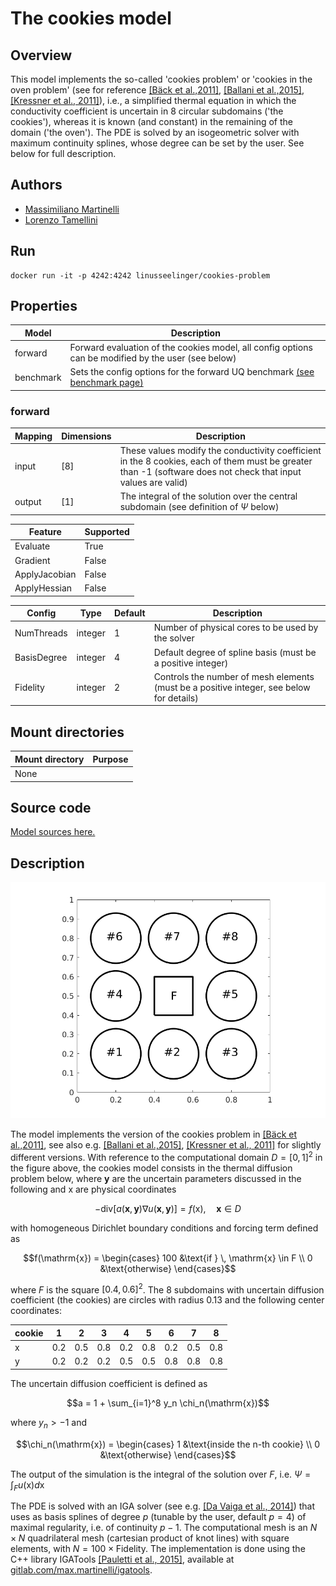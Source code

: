 # The cookies model

## Overview
This model implements the so-called 'cookies problem' or 'cookies in the oven problem' (see for reference [[Bäck et al.,2011]](https://doi.org/10.1007/978-3-642-15337-2_3), [[Ballani et al.,2015]](https://doi.org/10.1137/140960980), [[Kressner et al., 2011]](https://doi.org/10.1137/100799010)), i.e., a simplified thermal equation in which the conductivity coefficient is uncertain in 8 circular subdomains ('the cookies'), whereas it is known (and constant) in the remaining of the domain ('the oven'). The PDE is solved by an isogeometric solver with maximum continuity splines, whose degree can be set by the user. See below for full description. 


## Authors
- [Massimiliano Martinelli](mailto:martinelli@imati.cnr.it)
- [Lorenzo Tamellini](mailto:tamellini@imati.cnr.it)

## Run
```
docker run -it -p 4242:4242 linusseelinger/cookies-problem
```

## Properties

Model     | Description
---       | ---
forward   | Forward evaluation of the cookies model, all config options can be modified by the user (see below)
benchmark | Sets the config options for the forward UQ benchmark [(see benchmark page)](https://github.com/UM-Bridge/benchmarks/tree/main/benchmarks/cookies-problem/README.md)

### forward

Mapping | Dimensions | Description
---     |---         |---
input   | [8]        | These values modify the conductivity coefficient in the 8 cookies, each of them must be greater than -1 (software does not check that input values are valid)  
output  | [1]        | The integral of the solution over the central subdomain (see definition of $\Psi$ below)

Feature       | Supported
---           |---
Evaluate      | True
Gradient      | False
ApplyJacobian | False
ApplyHessian  | False

Config        | Type    | Default | Description
---           |---      |---      |---
NumThreads    | integer | 1       | Number of physical cores to be used by the solver
BasisDegree   | integer | 4       | Default degree of spline basis (must be a positive integer)
Fidelity      | integer | 2       | Controls the number of mesh elements (must be a positive integer, see below for details)


## Mount directories
Mount directory | Purpose
---             |---
None            | 

## Source code

[Model sources here.](https://github.com/UM-Bridge/benchmarks/tree/main/models/cookies-problem)

## Description

![cookies-problem](https://raw.githubusercontent.com/UM-Bridge/benchmarks/main/models/cookies-problem/cookies_domain.png "geometry of the cookies problem")

The model implements the version of the cookies problem in [[Bäck et al.,2011]](https://doi.org/10.1007/978-3-642-15337-2_3), see also e.g. [[Ballani et al.,2015]](https://doi.org/10.1137/140960980), [[Kressner et al., 2011]](https://doi.org/10.1137/100799010) for slightly different versions. With reference to the computational domain $D=[0,1]^2$ in the figure above, the cookies model consists in the thermal diffusion problem below, where $\mathbf{y}$ are the uncertain parameters discussed in the following and $\mathrm{x}$ are physical coordinates 

$$-\mathrm{div}\Big[ a(\mathbf{x},\mathbf{y}) \nabla u(\mathbf{x},\mathbf{y}) \Big] = f(\mathrm{x}), \quad \mathbf{x}\in D$$

with homogeneous Dirichlet boundary conditions and forcing term defined as

$$f(\mathrm{x}) = \begin{cases} 
100 &\text{if } \,  \mathrm{x} \in F \\
0 &\text{otherwise} 
\end{cases}$$

where $F$ is the square $[0.4, 0.6]^2$. The 8 subdomains with uncertain diffusion coefficient (the cookies) are circles with radius 0.13 and the following center coordinates:

cookie | 1   | 2   | 3   | 4   | 5   | 6   | 7   | 8   |
--     | --  | --  | --  | --  | --  | --  | --  | --  |
x      | 0.2 | 0.5 | 0.8 | 0.2 | 0.8 | 0.2 | 0.5 | 0.8 |
y      | 0.2 | 0.2 | 0.2 | 0.5 | 0.5 | 0.8 | 0.8 | 0.8 |

The uncertain diffusion coefficient is defined as

$$a = 1 + \sum_{i=1}^8 y_n \chi_n(\mathrm{x})$$ 

where $y_n>-1$ and 

$$\chi_n(\mathrm{x}) = \begin{cases} 1 &\text{inside the n-th cookie} \\ 0 &\text{otherwise} \end{cases}$$


The output of the simulation is the integral of the solution over $F$, i.e. $\Psi = \int_F u(\mathrm{x}) d \mathrm{x}$


The PDE is solved with an IGA solver (see e.g. [[Da Vaiga et al., 2014]](https://doi.org/10.1017/S096249291400004X)) that uses as basis splines of degree $p$ (tunable by the user, default $p=4$) of maximal regularity, i.e. of continuity $p-1$. The computational mesh is an $N\times N$ quadrilateral mesh (cartesian product of knot lines) with square elements, with $N=100 \times \mathrm{Fidelity}$. The implementation is done using the C++ library IGATools [[Pauletti et al., 2015]](https://doi.org/10.1137/140955252), available at [gitlab.com/max.martinelli/igatools](https://gitlab.com/max.martinelli/igatools).
